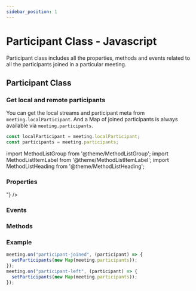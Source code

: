```yaml
---
sidebar_position: 1
---
```


# Participant Class - Javascript

Participant class includes all the properties, methods and events related to all the participants joined in a particular meeting.

## Participant Class

### Get local and remote participants

You can get the local streams and participant meta from `meeting.localParticipant`. And a Map of joined participants is always available via `meeting.participants`.

```js title="Javascript"
const localParticipant = meeting.localParticipant;
const participants = meeting.participants;
```

import MethodListGroup from '@theme/MethodListGroup';
import MethodListItemLabel from '@theme/MethodListItemLabel';
import MethodListHeading from '@theme/MethodListHeading';

### Properties

<MethodListGroup>
  <MethodListItemLabel name="__properties" >
    <MethodListGroup>
      <MethodListHeading heading="Properties" />
      <MethodListItemLabel name="id" type={"string"} />
      <MethodListItemLabel name="displayName" type={"string"} />
      <MethodListItemLabel name="streams"  type={"Map<string, Stream>"}  />
    </MethodListGroup>
  </MethodListItemLabel>
</MethodListGroup>

### Events

<MethodListGroup>
  <MethodListItemLabel name="__events" >
    <MethodListGroup>
      <MethodListHeading heading="Events" />
      <MethodListItemLabel name="stream-enabled" type={"event"} />
      <MethodListItemLabel name="stream-disabled" type={"event"} />
    </MethodListGroup>
  </MethodListItemLabel>
</MethodListGroup>

### Methods

<MethodListGroup>
  <MethodListItemLabel name="__methods" >
    <MethodListGroup>
      <MethodListHeading heading="Methods" />
      <MethodListItemLabel name="setQuality(quality: low | med | high)"  type={"undefined"} />
      <MethodListItemLabel name="enableMic()"  type={"undefined"} />
      <MethodListItemLabel name="disableMic()"  type={"undefined"} />
      <MethodListItemLabel name="enableWebcam()"  type={"undefined"} />
      <MethodListItemLabel name="disableWebcam()"  type={"undefined"} />
      <MethodListItemLabel name="pin(SHARE_AND_CAM | CAM | SHARE | null)"  type={"undefined"} />
      <MethodListItemLabel name="unpin(SHARE_AND_CAM | CAM | SHARE | null)"  type={"undefined"} />
      <MethodListItemLabel name="on(eventType: string)"  type={"undefined"} />
      <MethodListItemLabel name="off(eventType: string)"  type={"undefined"} />
    </MethodListGroup>
  </MethodListItemLabel>
</MethodListGroup>

### Example

```js title="Javascript"
meeting.on("participant-joined", (participant) => {
  setParticipants(new Map(meeting.participants));
});
meeting.on("participant-left", (participant) => {
  setParticipants(new Map(meeting.participants));
});
```
